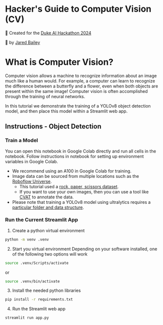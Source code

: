 # Hacker's Guide to Computer Vision (CV)

🚀 Created for the [Duke AI Hackathon 2024](https://dukeaihackathon.com/)

👋 by [Jared Bailey](https://www.linkedin.com/in/jared-l-bailey-mba-cpcu-are/)

# What is Computer Vision?

Computer vision allows a machine to recognize information about an image much like a human would. For example, a computer can learn to recognize the difference between a butterfly and a flower, even when both objects are present within the same image! Computer vision is often accomplished through the training of neural networks.

In this tutorial we demonstrate the training of a YOLOv8 object detection model, and then place this model within a Streamlit web app.

## Instructions - Object Detection

### Train a Model
You can open this notebook in Google Colab directly and run all cells in the notebook. Follow instructions in notebook for setting up environment variables in Google Colab.
- We recommend using an A100 in Google Colab for training.
- Image data can be sourced from multiple locations such as the [Roboflow Universe](https://universe.roboflow.com/).
  - This tutorial used a [rock, paper, scissors dataset](https://universe.roboflow.com/roboflow-58fyf/rock-paper-scissors-sxsw).
  - If you want to use your own images, then you can use a tool like [CVAT](https://www.cvat.ai/) to annotate the data.
- Please note that training a YOLOv8 model using ultralytics requires a [particular folder and data structure](https://cf-courses-data.s3.us.cloud-object-storage.appdomain.cloud/uUk1YopS94mytGaCav3ZaQ.png).

### Run the Current Streamlit App

1. Create a python virtual environment
```bash
python -m venv .venv
```

2. Start you virtual environment
Depending on your software installed, one of the following two options will work

```bash
source .venv/Scripts/activate
```

or

```bash
source .venv/bin/activate
```

3. Install the needed python libraries

```bash
pip install -r requirements.txt
```

4. Run the Streamlit web app
```bash
streamlit run app.py
```
